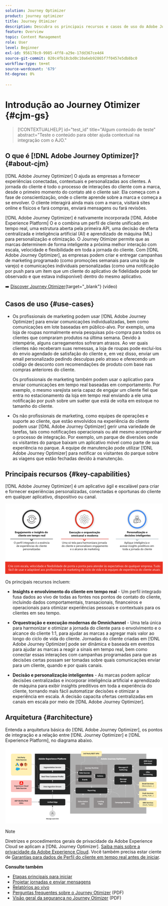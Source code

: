 ```yaml
---
solution: Journey Optimizer
product: journey optimizer
title: Journey Otimizer
description: Descubra os principais recursos e casos de uso do Adobe Journey Otimizer
feature: Overview
topic: Content Management
role: User
level: Beginner
exl-id: 956178c0-9985-4ff8-a29e-17dd367ce4d4
source-git-commit: 020c4fb18cbd0c10a6eb92865f7f0457e5db8bc0
workflow-type: tm+mt
source-wordcount: '679'
ht-degree: 0%

---
```


# Introdução ao Journey Otimizer {#cjm-gs}

>[!CONTEXTUALHELP]
>id="test_id"
>title="Algum conteúdo de teste"
>abstract="Teste o conteúdo para obter ajuda contextual na integração com o AJO."

## O que é [!DNL Adobe Journey Optimizer]?{#about-cjm}

[!DNL Adobe Journey Optimizer] O ajuda as empresas a fornecer experiências conectadas, contextuais e personalizadas aos clientes. A jornada do cliente é todo o processo de interações do cliente com a marca, desde o primeiro momento do contato até o cliente sair. Ela começa com a fase de conscientização, onde o cliente aprende sobre a marca e começa a se envolver. O cliente interagirá ainda mais com a marca, visitará sites online e físicos e fará compras, enviará mensagens ou fará revisões.

[!DNL Adobe Journey Optimizer] é nativamente incorporada [!DNL Adobe Experience Platform] O e o combina um perfil de cliente unificado em tempo real, uma estrutura aberta pela primeira API, uma decisão de oferta centralizada e inteligência artificial (AI) e aprendizado de máquina (ML) para personalização e otimização. O Journey Otimizer permite que as marcas determinem de forma inteligente a próxima melhor interação com escala, velocidade e flexibilidade em toda a jornada do cliente. Com [!DNL Adobe Journey Optimizer], as empresas podem criar e entregar campanhas de marketing programado (como promoções semanais para uma loja de varejo) e comunicações individuais personalizadas (como uma notificação por push para um item que um cliente do aplicativo de fidelidade pode ter observado e que estava indisponível) dentro do mesmo aplicativo.

➡️ [Discover Journey Otimizer](https://experienceleague.adobe.com/docs/journey-optimizer-learn/tutorials/introduction-to-journey-optimizer/introduction.html){target=&quot;_blank&quot;} (vídeo)


## Casos de uso {#use-cases}

* Os profissionais de marketing podem usar [!DNL Adobe Journey Optimizer] para enviar comunicações individualizadas, bem como comunicações em lote baseadas em público-alvo. Por exemplo, uma loja de roupas normalmente envia pesquisas pós-compra para todos os clientes que compraram produtos na última semana. Devido à intempérie, alguns carregamentos sofreram atrasos. Ao ver quais clientes não receberam suas remessas, a loja de roupas pode excluí-los do envio agendado de satisfação do cliente e, em vez disso, enviar um email personalizado pedindo desculpas pelo atraso e oferecendo um código de desconto com recomendações de produto com base nas compras anteriores do cliente.

   Os profissionais de marketing também podem usar o aplicativo para enviar comunicações em tempo real baseadas em comportamento. Por exemplo, o mesmo varejista seria capaz de engajar um cliente fiel que entra no estacionamento da loja em tempo real enviando a ele uma notificação por push sobre um suéter que está de volta em estoque no tamanho do cliente.

* Os não profissionais de marketing, como equipes de operações e suporte ao cliente, que estão envolvidos na experiência do cliente podem usar [!DNL Adobe Journey Optimizer] gerir uma variedade de tarefas, tais como notificações operacionais ou até mesmo acompanhar o processo de integração. Por exemplo, um parque de diversões onde os visitantes do parque baixam um aplicativo móvel como parte de sua experiência no parque. A equipe de manutenção pode utilizar [!DNL Adobe Journey Optimizer] para notificar os visitantes do parque sobre as viagens que estão fechadas devido à manutenção.

## Principais recursos {#key-capabilities}

[!DNL Adobe Journey Optimizer] é um aplicativo ágil e escalável para criar e fornecer experiências personalizadas, conectadas e oportunas do cliente em qualquer aplicativo, dispositivo ou canal.

![](assets/ajo-capabilities.png)

Os principais recursos incluem:

* **Insights e envolvimento do cliente em tempo real** - Um perfil integrado fusa dados ao vivo de todas as fontes nos pontos de contato do cliente, incluindo dados comportamentais, transacionais, financeiros e operacionais para otimizar experiências pessoais e contextuais para os clientes em seu tempo.

* **Orquestração e execução modernas do Omnichannel** - Uma tela única para harmonizar e otimizar a jornada do cliente para o envolvimento e o alcance do cliente 1:1, para ajudar as marcas a agregar mais valor ao longo do ciclo de vida do cliente. Jornadas do cliente criadas em [!DNL Adobe Journey Optimizer] pode ser dinâmica e baseada em eventos para ajudar as marcas a reagir a sinais em tempo real, bem como conectar essas interações com campanhas programadas para que as decisões certas possam ser tomadas sobre quais comunicações enviar para um cliente, quando e por quais canais.

* **Decisão e personalização inteligentes** - As marcas podem aplicar decisões centralizadas e incorporar inteligência artificial e aprendizado de máquina para exibir insights preditivos em toda a experiência do cliente, tornando mais fácil automatizar decisões e otimizar a experiência em escala. A decisão capacita ofertas centralizadas em canais em escala por meio de [!DNL Adobe Journey Optimizer].

## Arquitetura {#architecture}

Entenda a arquitetura básica do [!DNL Adobe Journey Optimizer], os pontos de integração e a relação entre [!DNL Journey Optimizer] e [!DNL Experience Platform], no diagrama abaixo.

![](assets/ajo-architecture.png)


>[!NOTE]
>
> Diretrizes e procedimentos gerais de privacidade da Adobe Experience Cloud se aplicam a [!DNL Journey Optimizer]. [Saiba mais sobre a privacidade da Adobe Experience Cloud](https://www.adobe.com/privacy/experience-cloud.html).
> Você também precisa estar ciente de [Garantias para dados de Perfil do cliente em tempo real antes de iniciar](https://experienceleague.adobe.com/docs/experience-platform/profile/guardrails.html).


**Consulte também**

* [Etapas principais para iniciar](quick-start.md)
* [Projetar jornadas e enviar mensagens](../building-journeys/journey-gs.md)
* [Relatórios ao vivo](../reports/live-report.md)
* [Perguntas frequentes sobre o Journey Otimizer](assets/do-not-localize/AJO-FAQ.pdf) (PDF)
* [Visão geral da segurança no Journey Otimizer](https://www.adobe.com/content/dam/cc/en/security/pdfs/AJO_SecurityOverview.pdf) (PDF)
